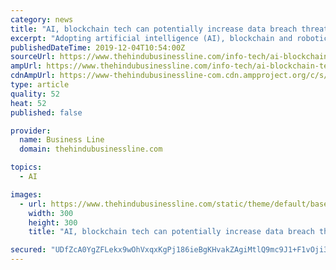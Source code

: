 ```yaml
---
category: news
title: "AI, blockchain tech can potentially increase data breach threat: Accenture study"
excerpt: "Adopting artificial intelligence (AI), blockchain and robotic process automation (RPA) might not be such an easy task for financial companies given that there could be many unintended consequences. A new study has found risk managers are grappling with the potential downsides of AI and new technology. Financial firms are struggling to assess ..."
publishedDateTime: 2019-12-04T10:54:00Z
sourceUrl: https://www.thehindubusinessline.com/info-tech/ai-blockchain-tech-can-potentially-increase-data-breach-threat-accenture-study/article30162939.ece
ampUrl: https://www.thehindubusinessline.com/info-tech/ai-blockchain-tech-can-potentially-increase-data-breach-threat-accenture-study/article30162939.ece/amp/
cdnAmpUrl: https://www-thehindubusinessline-com.cdn.ampproject.org/c/s/www.thehindubusinessline.com/info-tech/ai-blockchain-tech-can-potentially-increase-data-breach-threat-accenture-study/article30162939.ece/amp/
type: article
quality: 52
heat: 52
published: false

provider:
  name: Business Line
  domain: thehindubusinessline.com

topics:
  - AI

images:
  - url: https://www.thehindubusinessline.com/static/theme/default/base/img/og-image.jpg
    width: 300
    height: 300
    title: "AI, blockchain tech can potentially increase data breach threat: Accenture study"

secured: "UDfZcA0YgZFLekx9wOhVxqxKgPj186ieBgKHvakZAgiMtlQ9mc9J1+F1vOji3uje5CO1T07S7w2deBLfWlJ4GGrCp6/5J0OWcYapF94GNj8MdIAysBVW8CT+71RCzva0Hizh6HMUe90aYz4HQP6NEdkG0l030ng2jHBxwo4QJyyXk18vyUJ/78YYFE90rwqc/vdVvr9nL9GwXxjiCMmu8knr78pL7ZBgwMdbcIOMrR7h8DT4V4jHQoEeVViyuagLjbW4NY9J+kcJg5zEzMfClQ==;9gjEFOGxu06X8aSkee5HPA=="
---
```


